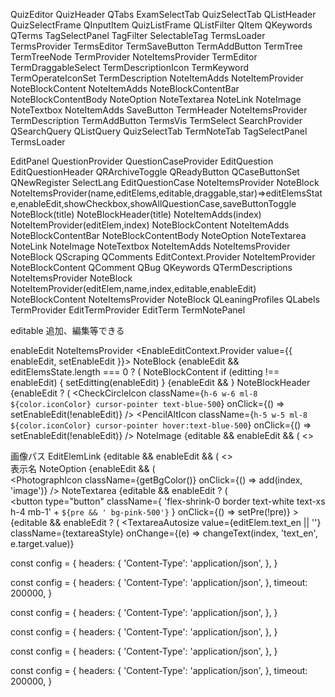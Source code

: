 QuizEditor
  QuizHeader
  QTabs
  ExamSelectTab
  QuizSelectTab
    QListHeader
    QuizSelectFrame
      QInputItem
      QuizListFrame
        QListFilter
        QItem
          QKeywords
            QTerms
    TagSelectPanel
      TagFilter
      SelectableTag
    TermsLoader
      TermsProvider
        TermsEditor
          TermSaveButton
          TermAddButton
          TermTree
            TermTreeNode
              TermProvider
                NoteItemsProvider
                  TermEditor
                    TermDraggableSelect
                      TermDescriptionIcon 
                      TermKeyword 
                      TermOperateIconSet
                    TermDescription
                      NoteItemAdds
                      NoteItemProvider
                        NoteBlockContent
                          NoteItemAdds
                          NoteBlockContentBar
                          NoteBlockContentBody
                            NoteOption
                            NoteTextarea
                            NoteLink
                            NoteImage
                            NoteTextbox
                          NoteItemAdds
                    SaveButton
                  TermHeader
                  NoteItemsProvider
                    TermDescription
                TermAddButton
          TermsVis
            TermSelect
     SearchProvider
      QSearchQuery
  QListQuery
    QuizSelectTab
  TermNoteTab
    TagSelectPanel
    TermsLoader

  EditPanel
    QuestionProvider
      QuestionCaseProvider
        EditQuestion
          EditQuestionHeader
            QRArchiveToggle
            QReadyButton
            QCaseButtonSet
            QNewRegister
            SelectLang
          EditQuestionCase
            NoteItemsProvider
              NoteBlock
          NoteItemsProvider(name,editElems,editable,draggable,star)=>editElemsState,enableEdit,showCheckbox,showAllQuestionCase,saveButtonToggle
            NoteBlock(title)
              NoteBlockHeader(title)
              NoteItemAdds(index)
              NoteItemProvider(editElem,index)
                NoteBlockContent
                  NoteItemAdds
                  NoteBlockContentBar
                  NoteBlockContentBody
                    NoteOption
                    NoteTextarea
                    NoteLink
                    NoteImage
                    NoteTextbox
                  NoteItemAdds
          NoteItemsProvider
            NoteBlock
          QScraping
            QComments
              EditContext.Provider
                NoteItemProvider
                  NoteBlockContent
                QComment
          QBug
          QKeywords
          QTermDescriptions
            NoteItemsProvider
              NoteBlock
                NoteItemProvider(editElem,name,index,editable,enableEdit)
                  NoteBlockContent
          NoteItemsProvider
            NoteBlock
          QLeaningProfiles
          QLabels
    TermProvider
      EditTermProvider
        EditTerm
  TermNotePanel
            
editable
追加、編集等できる

enableEdit
NoteItemsProvider
      <EnableEditContext.Provider value={{ enableEdit, setEnableEdit }}>
NoteBlock
      {enableEdit && editElemsState.length === 0 ? (
        <NoteItemAdds index={-1} />
NoteBlockContent
      if (editting !== enableEdit) {
        setEditting(enableEdit)
      }
        {enableEdit && <NoteBlockContentBar />}
NoteBlockHeader
        {enableEdit ? (
          <CheckCircleIcon
            className={`h-6 w-6 ml-8 ${color.iconColor} cursor-pointer text-blue-500`}
            onClick={() => setEnableEdit(!enableEdit)}
          />
          <PencilAltIcon
            className={`h-5 w-5 ml-8 ${color.iconColor} cursor-pointer hover:text-blue-500`}
            onClick={() => setEnableEdit(!enableEdit)}
          />
NoteImage
      {editable && enableEdit && (
        <>
          <div>
            <span className="mx-6 py-4 my-2 text-blue-700 font-bold text-xs">
              画像パス
            </span>
EditElemLink
      {editable && enableEdit && (
        <>
          <div className="flex flex-row items-center">
            <span className="w-12 mx-2 my-2 text-gray-500 font-bold text-xs">
              表示名
            </span>
NoteOption
      {enableEdit && (
        <div className="flex flex-row-reverse pr-8 py-2 space-x-8 ">
          <PhotographIcon
            className={getBgColor()}
            onClick={() => add(index, 'image')}
          />
NoteTextarea
          {editable && enableEdit ? (
            <div>
              <button
                type="button"
                className={
                  'flex-shrink-0 border text-white text-xs h-4 mb-1' +
                  `${pre && ' bg-pink-500'}`
                }
                onClick={() => setPre(!pre)}
              >
          {editable && enableEdit ? (
            <TextareaAutosize
              value={editElem.text_en || ''}
              className={textareaStyle}
              onChange={(e) => changeText(index, 'text_en', e.target.value)}


const config = {
  headers: {
    'Content-Type': 'application/json',
  },
}

const config = {
  headers: {
    'Content-Type': 'application/json',
  },
  timeout: 200000,
}

const config = {
  headers: {
    'Content-Type': 'application/json',
  },
}

  const config = {
    headers: {
      'Content-Type': 'application/json',
    },
  }

  const config = {
    headers: {
      'Content-Type': 'application/json',
    },
  }

  const config = {
    headers: {
      'Content-Type': 'application/json',
    },
    timeout: 200000,
  }


